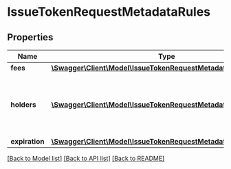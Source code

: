 # IssueTokenRequestMetadataRules

## Properties
Name | Type | Description | Notes
------------ | ------------- | ------------- | -------------
**fees** | [**\Swagger\Client\Model\IssueTokenRequestMetadataRulesFees**](IssueTokenRequestMetadataRulesFees.md) |  | [optional] 
**holders** | [**\Swagger\Client\Model\IssueTokenRequestMetadataRulesHolders[]**](IssueTokenRequestMetadataRulesHolders.md) | Array of objects describing what addresses can hold the token | [optional] 
**expiration** | [**\Swagger\Client\Model\IssueTokenRequestMetadataRulesExpiration**](IssueTokenRequestMetadataRulesExpiration.md) |  | [optional] 

[[Back to Model list]](../README.md#documentation-for-models) [[Back to API list]](../README.md#documentation-for-api-endpoints) [[Back to README]](../README.md)


